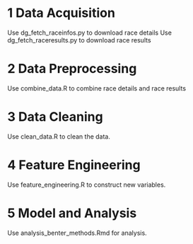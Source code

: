 # 1 Data Acquisition

Use dg_fetch_raceinfos.py to download race details
Use dg_fetch_raceresults.py to download race results


# 2 Data Preprocessing

Use combine_data.R to combine race details and race results


# 3 Data Cleaning

Use clean_data.R to clean the data.


# 4 Feature Engineering

Use feature_engineering.R to construct new variables.


# 5 Model and Analysis

Use analysis_benter_methods.Rmd for analysis.

